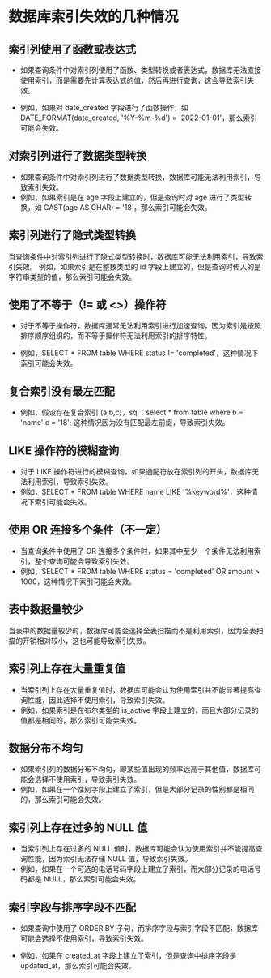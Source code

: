 # 数据库索引失效的几种情况

## 索引列使用了函数或表达式
- 如果查询条件中对索引列使用了函数、类型转换或者表达式，数据库无法直接使用索引，而是需要先计算表达式的值，然后再进行查询，这会导致索引失效。

- 例如，如果对 date_created 字段进行了函数操作，如 DATE_FORMAT(date_created, '%Y-%m-%d') = '2022-01-01'，那么索引可能会失效。

## 对索引列进行了数据类型转换

- 如果查询条件中对索引列进行了数据类型转换，数据库可能无法利用索引，导致索引失效。
- 例如，如果索引是在 age 字段上建立的，但是查询时对 age 进行了类型转换，如 CAST(age AS CHAR) = '18'，那么索引可能会失效。

## 索引列进行了隐式类型转换

当查询条件中对索引列进行了隐式类型转换时，数据库可能无法利用索引，导致索引失效。
例如，如果索引是在整数类型的 id 字段上建立的，但是查询时传入的是字符串类型的值，那么索引可能会失效。

## 使用了不等于（!= 或 <>）操作符

- 对于不等于操作符，数据库通常无法利用索引进行加速查询，因为索引是按照排序顺序组织的，而不等于操作符无法利用索引的排序特性。

- 例如，SELECT * FROM table WHERE status != 'completed'，这种情况下索引可能会失效。

## 复合索引没有最左匹配

- 例如，假设存在复合索引 (a,b,c)，sql：select * from table where b = 'name' c = '18'; 这种情况因为没有匹配最左前缀，导致索引失效。

## LIKE 操作符的模糊查询

- 对于 LIKE 操作符进行的模糊查询，如果通配符放在索引列的开头，数据库无法利用索引，导致索引失效。
- 例如，SELECT * FROM table WHERE name LIKE '%keyword%'，这种情况下索引可能会失效。

## 使用 OR 连接多个条件（不一定）

- 当查询条件中使用了 OR 连接多个条件时，如果其中至少一个条件无法利用索引，整个查询可能会导致索引失效。
- 例如，SELECT * FROM table WHERE status = 'completed' OR amount > 1000，这种情况下索引可能会失效。

## 表中数据量较少

当表中的数据量较少时，数据库可能会选择全表扫描而不是利用索引，因为全表扫描的开销相对较小，这也可能导致索引失效。
## 索引列上存在大量重复值

- 当索引列上存在大量重复值时，数据库可能会认为使用索引并不能显著提高查询性能，因此选择不使用索引，导致索引失效。
- 例如，如果索引是在布尔类型的 is_active 字段上建立的，而且大部分记录的值都是相同的，那么索引可能会失效。

## 数据分布不均匀

- 如果索引列的数据分布不均匀，即某些值出现的频率远高于其他值，数据库可能会选择不使用索引，导致索引失效。
- 例如，如果在一个性别字段上建立了索引，但是大部分记录的性别都是相同的，那么索引可能会失效。

## 索引列上存在过多的 NULL 值

- 当索引列上存在过多的 NULL 值时，数据库可能会认为使用索引并不能提高查询性能，因为索引无法存储 NULL 值，导致索引失效。
- 例如，如果在一个可选的电话号码字段上建立了索引，而大部分记录的电话号码都是 NULL，那么索引可能会失效。

## 索引字段与排序字段不匹配

- 如果查询中使用了 ORDER BY 子句，而排序字段与索引字段不匹配，数据库可能会选择不使用索引，导致索引失效。

- 例如，如果在 created_at 字段上建立了索引，但是查询中排序字段是 updated_at，那么索引可能会失效。


